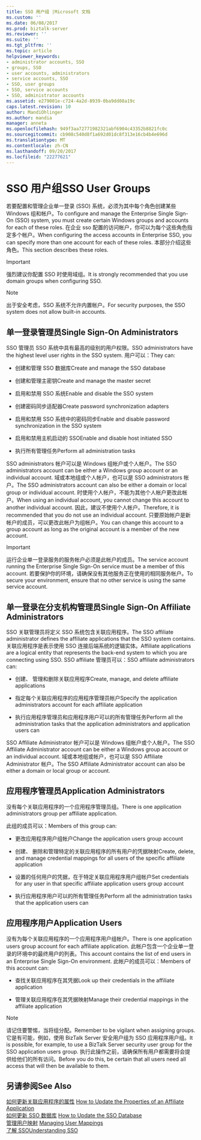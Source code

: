 ```yaml
---
title: SSO 用户组 |Microsoft 文档
ms.custom: ''
ms.date: 06/08/2017
ms.prod: biztalk-server
ms.reviewer: ''
ms.suite: ''
ms.tgt_pltfrm: ''
ms.topic: article
helpviewer_keywords:
- administrator accounts, SSO
- groups, SSO
- user accounts, administrators
- service accounts, SSO
- SSO, user groups
- SSO, service accounts
- SSO, administrator accounts
ms.assetid: e279001e-c724-4a2d-8939-0ba9dd08a19c
caps.latest.revision: 10
author: MandiOhlinger
ms.author: mandia
manager: anneta
ms.openlocfilehash: 949f3aa72771982321abf6904c43352b8821fc0c
ms.sourcegitcommit: cb908c540d8f1a692d01dc8f313e16cb4b4e696d
ms.translationtype: MT
ms.contentlocale: zh-CN
ms.lasthandoff: 09/20/2017
ms.locfileid: "22277621"
---
```

# <a name="sso-user-groups"></a><span data-ttu-id="55c39-102">SSO 用户组</span><span class="sxs-lookup"><span data-stu-id="55c39-102">SSO User Groups</span></span>
<span data-ttu-id="55c39-103">若要配置和管理企业单一登录 (SSO) 系统，必须为其中每个角色创建某些 Windows 组和帐户。</span><span class="sxs-lookup"><span data-stu-id="55c39-103">To configure and manage the Enterprise Single Sign-On (SSO) system, you must create certain Windows groups and accounts for each of these roles.</span></span> <span data-ttu-id="55c39-104">在企业 sso 配置的访问帐户，你可以为每个这些角色指定多个帐户。</span><span class="sxs-lookup"><span data-stu-id="55c39-104">When configuring the access accounts in Enterprise SSO, you can specify more than one account for each of these roles.</span></span> <span data-ttu-id="55c39-105">本部分介绍这些角色。</span><span class="sxs-lookup"><span data-stu-id="55c39-105">This section describes these roles.</span></span>  
  
> [!IMPORTANT]
>  <span data-ttu-id="55c39-106">强烈建议你配置 SSO 时使用域组。</span><span class="sxs-lookup"><span data-stu-id="55c39-106">It is strongly recommended that you use domain groups when configuring SSO.</span></span>  
  
> [!NOTE]
>  <span data-ttu-id="55c39-107">出于安全考虑，SSO 系统不允许内置帐户。</span><span class="sxs-lookup"><span data-stu-id="55c39-107">For security purposes, the SSO system does not allow built-in accounts.</span></span>  
  
## <a name="single-sign-on-administrators"></a><span data-ttu-id="55c39-108">单一登录管理员</span><span class="sxs-lookup"><span data-stu-id="55c39-108">Single Sign-On Administrators</span></span>  
 <span data-ttu-id="55c39-109">SSO 管理员 SSO 系统中具有最高的级别的用户权限。</span><span class="sxs-lookup"><span data-stu-id="55c39-109">SSO administrators have the highest level user rights in the SSO system.</span></span> <span data-ttu-id="55c39-110">用户可以：</span><span class="sxs-lookup"><span data-stu-id="55c39-110">They can:</span></span>  
  
-   <span data-ttu-id="55c39-111">创建和管理 SSO 数据库</span><span class="sxs-lookup"><span data-stu-id="55c39-111">Create and manage the SSO database</span></span>  
  
-   <span data-ttu-id="55c39-112">创建和管理主密钥</span><span class="sxs-lookup"><span data-stu-id="55c39-112">Create and manage the master secret</span></span>  
  
-   <span data-ttu-id="55c39-113">启用和禁用 SSO 系统</span><span class="sxs-lookup"><span data-stu-id="55c39-113">Enable and disable the SSO system</span></span>  
  
-   <span data-ttu-id="55c39-114">创建密码同步适配器</span><span class="sxs-lookup"><span data-stu-id="55c39-114">Create password synchronization adapters</span></span>  
  
-   <span data-ttu-id="55c39-115">启用和禁用 SSO 系统中的密码同步</span><span class="sxs-lookup"><span data-stu-id="55c39-115">Enable and disable password synchronization in the SSO system</span></span>  
  
-   <span data-ttu-id="55c39-116">启用和禁用主机启动的 SSO</span><span class="sxs-lookup"><span data-stu-id="55c39-116">Enable and disable host initiated SSO</span></span>  
  
-   <span data-ttu-id="55c39-117">执行所有管理任务</span><span class="sxs-lookup"><span data-stu-id="55c39-117">Perform all administration tasks</span></span>  
  
 <span data-ttu-id="55c39-118">SSO administrators 帐户可以是 Windows 组帐户或个人帐户。</span><span class="sxs-lookup"><span data-stu-id="55c39-118">The SSO administrators account can be either a Windows group account or an individual account.</span></span> <span data-ttu-id="55c39-119">域或本地组或个人帐户，也可以是 SSO administrators 帐户。</span><span class="sxs-lookup"><span data-stu-id="55c39-119">The SSO administrators account can also be either a domain or local group or individual account.</span></span> <span data-ttu-id="55c39-120">时使用个人帐户，不能为其他个人帐户更改此帐户。</span><span class="sxs-lookup"><span data-stu-id="55c39-120">When using an individual account, you cannot change this account to another individual account.</span></span> <span data-ttu-id="55c39-121">因此，建议不使用个人帐户。</span><span class="sxs-lookup"><span data-stu-id="55c39-121">Therefore, it is recommended that you do not use an individual account.</span></span> <span data-ttu-id="55c39-122">只要原始帐户是新帐户的成员，可以更改此帐户为组帐户。</span><span class="sxs-lookup"><span data-stu-id="55c39-122">You can change this account to a group account as long as the original account is a member of the new account.</span></span>  
  
> [!IMPORTANT]
>  <span data-ttu-id="55c39-123">运行企业单一登录服务的服务帐户必须是此帐户的成员。</span><span class="sxs-lookup"><span data-stu-id="55c39-123">The service account running the Enterprise Single Sign-On service must be a member of this account.</span></span> <span data-ttu-id="55c39-124">若要保护你的环境，请确保没有其他服务正在使用的相同服务帐户。</span><span class="sxs-lookup"><span data-stu-id="55c39-124">To secure your environment, ensure that no other service is using the same service account.</span></span>  
  
## <a name="single-sign-on-affiliate-administrators"></a><span data-ttu-id="55c39-125">单一登录在分支机构管理员</span><span class="sxs-lookup"><span data-stu-id="55c39-125">Single Sign-On Affiliate Administrators</span></span>  
 <span data-ttu-id="55c39-126">SSO 关联管理员将定义 SSO 系统包含关联应用程序。</span><span class="sxs-lookup"><span data-stu-id="55c39-126">The SSO affiliate administrator defines the affiliate applications that the SSO system contains.</span></span> <span data-ttu-id="55c39-127">关联应用程序是表示使用 SSO 连接后端系统的逻辑实体。</span><span class="sxs-lookup"><span data-stu-id="55c39-127">Affiliate applications are a logical entity that represents the back-end system to which you are connecting using SSO.</span></span> <span data-ttu-id="55c39-128">SSO affiliate 管理员可以：</span><span class="sxs-lookup"><span data-stu-id="55c39-128">SSO affiliate administrators can:</span></span>  
  
-   <span data-ttu-id="55c39-129">创建、 管理和删除关联应用程序</span><span class="sxs-lookup"><span data-stu-id="55c39-129">Create, manage, and delete affiliate applications</span></span>  
  
-   <span data-ttu-id="55c39-130">指定每个关联应用程序的应用程序管理员帐户</span><span class="sxs-lookup"><span data-stu-id="55c39-130">Specify the application administrators account for each affiliate application</span></span>  
  
-   <span data-ttu-id="55c39-131">执行应用程序管理员和应用程序用户可以的所有管理任务</span><span class="sxs-lookup"><span data-stu-id="55c39-131">Perform all the administration tasks that the application administrators and application users can</span></span>  
  
 <span data-ttu-id="55c39-132">SSO Affiliate Administrator 帐户可以是 Windows 组帐户或个人帐户。</span><span class="sxs-lookup"><span data-stu-id="55c39-132">The SSO Affiliate Administrator account can be either a Windows group account or an individual account.</span></span> <span data-ttu-id="55c39-133">域或本地组或帐户，也可以是 SSO Affiliate Administrator 帐户。</span><span class="sxs-lookup"><span data-stu-id="55c39-133">The SSO Affiliate Administrator account can also be either a domain or local group or account.</span></span>  
  
## <a name="application-administrators"></a><span data-ttu-id="55c39-134">应用程序管理员</span><span class="sxs-lookup"><span data-stu-id="55c39-134">Application Administrators</span></span>  
 <span data-ttu-id="55c39-135">没有每个关联应用程序的一个应用程序管理员组。</span><span class="sxs-lookup"><span data-stu-id="55c39-135">There is one application administrators group per affiliate application.</span></span>  
  
 <span data-ttu-id="55c39-136">此组的成员可以：</span><span class="sxs-lookup"><span data-stu-id="55c39-136">Members of this group can:</span></span>  
  
-   <span data-ttu-id="55c39-137">更改应用程序用户组帐户</span><span class="sxs-lookup"><span data-stu-id="55c39-137">Change the application users group account</span></span>  
  
-   <span data-ttu-id="55c39-138">创建、 删除和管理特定的关联应用程序的所有用户的凭据映射</span><span class="sxs-lookup"><span data-stu-id="55c39-138">Create, delete, and manage credential mappings for all users of the specific affiliate application</span></span>  
  
-   <span data-ttu-id="55c39-139">设置的任何用户的凭据，在于特定关联应用程序用户组帐户</span><span class="sxs-lookup"><span data-stu-id="55c39-139">Set credentials for any user in that specific affiliate application users group account</span></span>  
  
-   <span data-ttu-id="55c39-140">执行应用程序用户可以的所有管理任务</span><span class="sxs-lookup"><span data-stu-id="55c39-140">Perform all the administration tasks that the application users can</span></span>  
  
## <a name="application-users"></a><span data-ttu-id="55c39-141">应用程序用户</span><span class="sxs-lookup"><span data-stu-id="55c39-141">Application Users</span></span>  
 <span data-ttu-id="55c39-142">没有为每个关联应用程序的一个应用程序用户组帐户。</span><span class="sxs-lookup"><span data-stu-id="55c39-142">There is one application users group account for each affiliate application.</span></span> <span data-ttu-id="55c39-143">此帐户包含一个企业单一登录的环境中的最终用户的列表。</span><span class="sxs-lookup"><span data-stu-id="55c39-143">This account contains the list of end users in an Enterprise Single Sign-On environment.</span></span> <span data-ttu-id="55c39-144">此帐户的成员可以：</span><span class="sxs-lookup"><span data-stu-id="55c39-144">Members of this account can:</span></span>  
  
-   <span data-ttu-id="55c39-145">查找关联应用程序在其凭据</span><span class="sxs-lookup"><span data-stu-id="55c39-145">Look up their credentials in the affiliate application</span></span>  
  
-   <span data-ttu-id="55c39-146">管理关联应用程序在其凭据映射</span><span class="sxs-lookup"><span data-stu-id="55c39-146">Manage their credential mappings in the affiliate application</span></span>  
  
> [!NOTE]
>  <span data-ttu-id="55c39-147">请记住要警惕，当将组分配。</span><span class="sxs-lookup"><span data-stu-id="55c39-147">Remember to be vigilant when assigning groups.</span></span> <span data-ttu-id="55c39-148">它是有可能，例如，使用 BizTalk Server 安全用户组为 SSO 应用程序用户组。</span><span class="sxs-lookup"><span data-stu-id="55c39-148">It is possible, for example, to use a BizTalk Server security user group for the SSO application users group.</span></span> <span data-ttu-id="55c39-149">执行此操作之前，请确保所有用户都需要将会提供给他们的所有访问。</span><span class="sxs-lookup"><span data-stu-id="55c39-149">Before you do this, be certain that all users need all access that will then be available to them.</span></span>  
  
## <a name="see-also"></a><span data-ttu-id="55c39-150">另请参阅</span><span class="sxs-lookup"><span data-stu-id="55c39-150">See Also</span></span>  
 <span data-ttu-id="55c39-151">[如何更新关联应用程序的属性](../core/how-to-update-the-properties-of-an-affiliate-application.md) </span><span class="sxs-lookup"><span data-stu-id="55c39-151">[How to Update the Properties of an Affiliate Application](../core/how-to-update-the-properties-of-an-affiliate-application.md) </span></span>  
 <span data-ttu-id="55c39-152">[如何更新 SSO 数据库](../core/how-to-update-the-sso-database.md) </span><span class="sxs-lookup"><span data-stu-id="55c39-152">[How to Update the SSO Database](../core/how-to-update-the-sso-database.md) </span></span>  
 <span data-ttu-id="55c39-153">[管理用户映射](../core/managing-user-mappings.md) </span><span class="sxs-lookup"><span data-stu-id="55c39-153">[Managing User Mappings](../core/managing-user-mappings.md) </span></span>  
 [<span data-ttu-id="55c39-154">了解 SSO</span><span class="sxs-lookup"><span data-stu-id="55c39-154">Understanding SSO</span></span>](../core/understanding-sso.md)